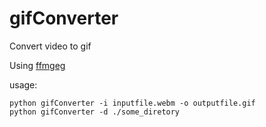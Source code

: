 # gifConverter
Convert video to gif

Using [ffmgeg]( https://www.ffmpeg.org/)

usage:

    python gifConverter -i inputfile.webm -o outputfile.gif
    python gifConverter -d ./some_diretory
